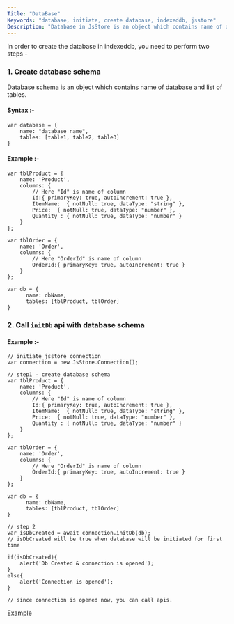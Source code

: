 ```yaml
---
Title: "DataBase"
Keywords: "database, initiate, create database, indexeddb, jsstore"
Description: "Database in JsStore is an object which contains name of database and list of tables."
---
```


In order to create the database in indexeddb, you need to perform two steps - 

### 1. Create database schema

Database schema is an object which contains name of database and list of tables.

#### Syntax :- 

```
var database = {
    name: "database name",
    tables: [table1, table2, table3]
}
```

#### Example :- 

```
var tblProduct = {
    name: 'Product',
    columns: {
        // Here "Id" is name of column 
        Id:{ primaryKey: true, autoIncrement: true },
        ItemName:  { notNull: true, dataType: "string" },
        Price:  { notNull: true, dataType: "number" },
        Quantity : { notNull: true, dataType: "number" }
    }
};

var tblOrder = {
    name: 'Order',
    columns: {
        // Here "OrderId" is name of column 
        OrderId:{ primaryKey: true, autoIncrement: true }
    }
};

var db = {
      name: dbName,
      tables: [tblProduct, tblOrder]
}
```

### 2. Call `initDb` api with database schema 

#### Example :-

```
// initiate jsstore connection
var connection = new JsStore.Connection();

// step1 - create database schema
var tblProduct = {
    name: 'Product',
    columns: {
        // Here "Id" is name of column 
        Id:{ primaryKey: true, autoIncrement: true },
        ItemName:  { notNull: true, dataType: "string" },
        Price:  { notNull: true, dataType: "number" },
        Quantity : { notNull: true, dataType: "number" }
    }
};

var tblOrder = {
    name: 'Order',
    columns: {
        // Here "OrderId" is name of column 
        OrderId:{ primaryKey: true, autoIncrement: true }
    }
};

var db = {
      name: dbName,
      tables: [tblProduct, tblOrder]
}

// step 2
var isDbCreated = await connection.initDb(db);
// isDbCreated will be true when database will be initiated for first time

if(isDbCreated){
    alert('Db Created & connection is opened');
}
else{
    alert('Connection is opened');
}

// since connection is opened now, you can call apis.
```

<p class="text-center">
    <a target="_blank" class="btn info" href="https://github.com/ujjwalguptaofficial/jsstore-examples/blob/93a178ec8926151b144b064841c20647366d125f/simple_example/scripts/index.js#L12">Example</a>
</p>


